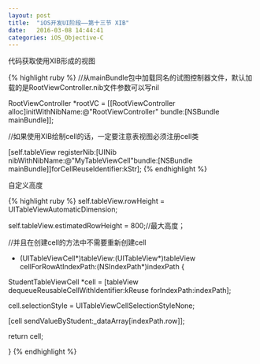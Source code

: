 ```yaml
---
layout: post
title:  "iOS开发UI阶段——第十三节 XIB"
date:   2016-03-08 14:44:41
categories: iOS_Objective-C
---
```

代码获取使用XIB形成的视图

{% highlight ruby %}
//从mainBundle包中加载同名的试图控制器文件，默认加载的是RootViewController.nib文件参数可以写nil

RootViewController *rootVC = [[RootViewController alloc]initWithNibName:@"RootViewController" bundle:[NSBundle mainBundle]];

//如果使用XIB绘制cell的话，一定要注意表视图必须注册cell类

[self.tableView registerNib:[UINib nibWithNibName:@"MyTableViewCell"bundle:[NSBundle mainBundle]]forCellReuseIdentifier:kStr];
{% endhighlight %}

自定义高度

{% highlight ruby %}
self.tableView.rowHeight = UITableViewAutomaticDimension;

self.tableView.estimatedRowHeight = 800;//最大高度；

//并且在创建cell的方法中不需要重新创建cell

- (UITableViewCell*)tableView:(UITableView*)tableView cellForRowAtIndexPath:(NSIndexPath*)indexPath {

StudentTableViewCell *cell = [tableView dequeueReusableCellWithIdentifier:kReuse forIndexPath:indexPath];

cell.selectionStyle = UITableViewCellSelectionStyleNone;

[cell sendValueByStudent:_dataArray[indexPath.row]];

return cell;

}
{% endhighlight %}